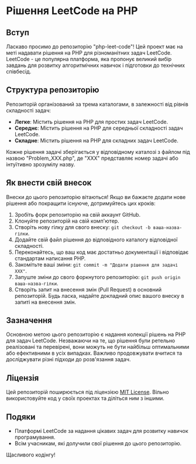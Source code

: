 # Рішення LeetCode на PHP

## Вступ

Ласкаво просимо до репозиторію "php-leet-code"! Цей проект має на меті надавати рішення на PHP для різноманітних задач LeetCode. LeetCode - це популярна платформа, яка пропонує великий вибір завдань для розвитку алгоритмічних навичок і підготовки до технічних співбесід.

## Структура репозиторію

Репозиторій організований за трема каталогами, в залежності від рівнів складності задач:

- **Легке**: Містить рішення на PHP для простих задач LeetCode.
- **Середнє**: Містить рішення на PHP для середньої складності задач LeetCode.
- **Складне**: Містить рішення на PHP для складних задач LeetCode.

Кожне рішення задачі зберігається у відповідному каталозі з файлом під назвою "Problem_XXX.php", де "XXX" представляє номер задачі або інтуїтивно зрозумілу назву.

## Як внести свій внесок

Внески до цього репозиторію вітаються! Якщо ви бажаєте додати нове рішення або покращити існуюче, дотримуйтесь цих кроків:

1. Зробіть форк репозиторію на свій аккаунт GitHub.
2. Клонуйте репозиторій на свій комп'ютер.
3. Створіть нову гілку для свого внеску: `git checkout -b ваша-назва-гілки`.
4. Додайте свій файл рішення до відповідного каталогу відповідної складності.
5. Переконайтесь, що ваш код має достатньо документації і відповідає стандартам написання PHP.
6. Закомітьте ваші зміни: `git commit -m "Додати рішення для задачі XXX"`.
7. Запуште зміни до свого форкнутого репозиторію: `git push origin ваша-назва-гілки`.
8. Створіть запит на внесення змін (Pull Request) в основний репозиторій. Будь ласка, надайте докладний опис вашого внеску в запиті на внесення змін.

## Зазначення

Основною метою цього репозиторію є надання колекції рішень на PHP для задач LeetCode. Незважаючи на те, що рішення були ретельно реалізовані та перевірені, вони можуть не бути найбільш оптимальними або ефективними в усіх випадках. Важливо продовжувати вчитися та досліджувати різні підходи до розв'язання задач.

## Ліцензія

Цей репозиторій поширюється під ліцензією [MIT License](LICENSE). Вільно використовуйте код у своїх проектах та діліться ним з іншими.

## Подяки

- Платформі LeetCode за надання цікавих задач для розвитку навичок програмування.
- Всім учасникам, які долучили свої рішення до цього репозиторію.

Щасливого кодінгу!

